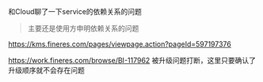 
和Cloud聊了一下service的依赖关系的问题

> 主要还是使用方申明依赖关系的问题

https://kms.fineres.com/pages/viewpage.action?pageId=597197376


https://work.fineres.com/browse/BI-117962
被升级问题打断，这里只要确认了升级顺序就不会存在问题




